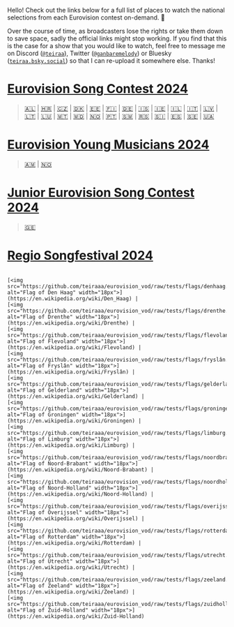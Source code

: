Hello! Check out the links below for a full list of places to watch the national selections from each Eurovision contest on-demand. 💙

Over the course of time, as broadcasters lose the rights or take them down to save space, sadly the official links might stop working. If you find that this is the case for a show that you would like to watch, feel free to message me on Discord ([`@teiraa`](https://discordapp.com/users/397098874398965761)), Twitter ([`@ganbaremelody`](https://twitter.com/ganbaremelody)) or Bluesky ([`teiraa.bsky.social`](https://bsky.app/profile/teiraa.bsky.social)) so that I can re-upload it somewhere else. Thanks!

# [Eurovision Song Contest 2024](https://github.com/teiraaa/esc_vod_links/blob/main/esc2024.md)

> [🇦🇱](https://github.com/teiraaa/eurovision_vod/blob/main/esc2024.md#-festivali-i-k%C3%ABng%C3%ABs) | [🇭🇷](https://github.com/teiraaa/eurovision_vod/blob/main/esc2024.md#-dora) | [🇨🇿](https://github.com/teiraaa/eurovision_vod/blob/main/esc2024.md#-eurovision-song-cz) | [🇩🇰](https://github.com/teiraaa/eurovision_vod/blob/main/esc2024.md#-dansk-melodi-grand-prix) | [🇪🇪](https://github.com/teiraaa/eurovision_vod/blob/main/esc2024.md#-eesti-laul) | [🇫🇮](https://github.com/teiraaa/eurovision_vod/blob/main/esc2024.md#-umk24) | [🇩🇪](https://github.com/teiraaa/eurovision_vod/blob/main/esc2024.md#-das-deutsche-finale) | [🇮🇸](https://github.com/teiraaa/eurovision_vod/blob/main/esc2024.md#-s%C3%B6ngvakeppnin) | [🇮🇪](https://github.com/teiraaa/eurovision_vod/blob/main/esc2024.md#-eurosong) | [🇮🇱](https://github.com/teiraaa/eurovision_vod/blob/main/esc2024.md#-hakokhav-haba-%D7%94%D7%9B%D7%95%D7%9B%D7%91-%D7%94%D7%91%D7%90) | [🇮🇹](https://github.com/teiraaa/eurovision_vod/blob/main/esc2024.md#-festival-di-sanremo) | [🇱🇻](https://github.com/teiraaa/eurovision_vod/blob/main/esc2024.md#-supernova) | [🇱🇹](https://github.com/teiraaa/eurovision_vod/blob/main/esc2024.md#-eurovizijalt) | [🇱🇺](https://github.com/teiraaa/eurovision_vod/blob/main/esc2024.md#-luxembourg-song-contest) | [🇲🇹](https://github.com/teiraaa/eurovision_vod/blob/main/esc2024.md#-malta-eurovision-song-contest) | [🇲🇩](https://github.com/teiraaa/eurovision_vod/blob/main/esc2024.md#-etapa-na%C8%9Bional%C4%83) | [🇳🇴](https://github.com/teiraaa/eurovision_vod/blob/main/esc2024.md#-melodi-grand-prix) | [🇵🇹](https://github.com/teiraaa/eurovision_vod/blob/main/esc2024.md#-festival-da-can%C3%A7%C3%A3o) | [🇸🇲](https://github.com/teiraaa/eurovision_vod/blob/main/esc2024.md#-una-voce-per-san-marino) | [🇷🇸](https://github.com/teiraaa/eurovision_vod/blob/main/esc2024.md#-pesma-za-evroviziju) | [🇸🇮](https://github.com/teiraaa/eurovision_vod/blob/main/esc2024.md#-misija-malm%C3%B6) | [🇪🇸](https://github.com/teiraaa/eurovision_vod/blob/main/esc2024.md#-benidorm-fest) | [🇸🇪](https://github.com/teiraaa/eurovision_vod/blob/main/esc2024.md#-melodifestivalen) | [🇺🇦](https://github.com/teiraaa/eurovision_vod/blob/main/esc2024.md#-vidbir)

# [Eurovision Young Musicians 2024](https://github.com/teiraaa/esc_vod_links/blob/main/eym2024.md)

> [🇦🇲](https://github.com/teiraaa/eurovision_vod/blob/main/eym2024.md#-%D5%A4%D5%A5%D5%BA%D5%AB-%D5%A4%D5%A1%D5%BD%D5%A1%D5%AF%D5%A1%D5%B6-%D5%A5%D5%BE%D6%80%D5%A1%D5%BF%D5%A5%D5%BD%D5%AB%D5%AC-depi-yasakan-evratesil) | [🇳🇴](https://github.com/teiraaa/eurovision_vod/blob/main/eym2024.md#-virtuos)

# [Junior Eurovision Song Contest 2024](https://github.com/teiraaa/esc_vod_links/blob/main/jesc2024.md)

> [🇬🇪](https://github.com/teiraaa/esc_vod_links/blob/main/jesc2024.md#-ranina)

# [Regio Songfestival 2024](https://github.com/teiraaa/esc_vod_links/blob/main/rsf2024.md)

> <div style="display: flex; flex-direction: row; align-items: center; justify-content: center;">
    [<img src="https://github.com/teiraaa/eurovision_vod/raw/tests/flags/denhaag.png" alt="Flag of Den Haag" width="18px">](https://en.wikipedia.org/wiki/Den_Haag) | 
    [<img src="https://github.com/teiraaa/eurovision_vod/raw/tests/flags/drenthe.png" alt="Flag of Drenthe" width="18px">](https://en.wikipedia.org/wiki/Drenthe) | 
    [<img src="https://github.com/teiraaa/eurovision_vod/raw/tests/flags/flevoland.png" alt="Flag of Flevoland" width="18px">](https://en.wikipedia.org/wiki/Flevoland) | 
    [<img src="https://github.com/teiraaa/eurovision_vod/raw/tests/flags/fryslân.png" alt="Flag of Fryslân" width="18px">](https://en.wikipedia.org/wiki/Fryslân) | 
    [<img src="https://github.com/teiraaa/eurovision_vod/raw/tests/flags/gelderland.png" alt="Flag of Gelderland" width="18px">](https://en.wikipedia.org/wiki/Gelderland) | 
    [<img src="https://github.com/teiraaa/eurovision_vod/raw/tests/flags/groningen.png" alt="Flag of Groningen" width="18px">](https://en.wikipedia.org/wiki/Groningen) | 
    [<img src="https://github.com/teiraaa/eurovision_vod/raw/tests/flags/limburg.png" alt="Flag of Limburg" width="18px">](https://en.wikipedia.org/wiki/Limburg) | 
    [<img src="https://github.com/teiraaa/eurovision_vod/raw/tests/flags/noordbrabant.png" alt="Flag of Noord-Brabant" width="18px">](https://en.wikipedia.org/wiki/Noord-Brabant) | 
    [<img src="https://github.com/teiraaa/eurovision_vod/raw/tests/flags/noordholland.png" alt="Flag of Noord-Holland" width="18px">](https://en.wikipedia.org/wiki/Noord-Holland) | 
    [<img src="https://github.com/teiraaa/eurovision_vod/raw/tests/flags/overijssel.png" alt="Flag of Overijssel" width="18px">](https://en.wikipedia.org/wiki/Overijssel) | 
    [<img src="https://github.com/teiraaa/eurovision_vod/raw/tests/flags/rotterdam.png" alt="Flag of Rotterdam" width="18px">](https://en.wikipedia.org/wiki/Rotterdam) | 
    [<img src="https://github.com/teiraaa/eurovision_vod/raw/tests/flags/utrecht.png" alt="Flag of Utrecht" width="18px">](https://en.wikipedia.org/wiki/Utrecht) | 
    [<img src="https://github.com/teiraaa/eurovision_vod/raw/tests/flags/zeeland.png" alt="Flag of Zeeland" width="18px">](https://en.wikipedia.org/wiki/Zeeland) | 
    [<img src="https://github.com/teiraaa/eurovision_vod/raw/tests/flags/zuidholland.png" alt="Flag of Zuid-Holland" width="18px">](https://en.wikipedia.org/wiki/Zuid-Holland)
</div>

